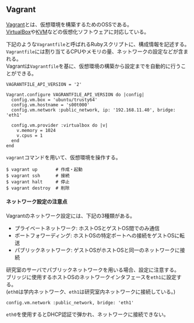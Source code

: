## Vagrant

[Vagrant](https://www.vagrantup.com/)とは、仮想環境を構築するためのOSSである。  
[VirtualBox](https://www.virtualbox.org/)や[KVM](http://www.linux-kvm.org/)などの仮想化ソフトウェアに対応している。

下記のような`Vagrantfile`と呼ばれるRubyスクリプトに、構成情報を記述する。  
`Vagrantfile`には割り当てるCPUやメモリの量、ネットワークの設定などが含まれる。  
Vagrantは`Vagrantfile`を基に、仮想環境の構築から設定までを自動的に行うことができる。

    VAGRANTFILE_API_VERSION = '2'
    
    Vagrant.configure VAGRANTFILE_API_VERSION do |config|
      config.vm.box = 'ubuntu/trusty64'
      config.vm.hostname = 's00t000'
      config.vm.network :public_network, ip: '192.168.11.40', bridge: 'eth1'
    
      config.vm.provider :virtualbox do |v|
        v.memory = 1024
        v.cpus = 1
      end
    end

`vagrant`コマンドを用いて、仮想環境を操作する。

    $ vagrant up       # 作成・起動
    $ vagrant ssh      # 接続
    $ vagrant halt     # 停止
    $ vagrant destroy  # 削除

#### ネットワーク設定の注意点

Vagrantのネットワーク設定には、下記の3種類がある。

  - プライベートネットワーク: ホストOSとゲストOS間でのみ通信
  - ポートフォワーディング: ホストOSの特定ポートへの接続をゲストOSに転送
  - パブリックネットワーク: ゲストOSがホストOSと同一のネットワークに接続

研究室のサーバでパブリックネットワークを用いる場合、設定に注意する。  
ブリッジに使用するホストOSのネットワークインタフェースを`eth1`に設定する。  
(`eth0`は学内ネットワーク、`eth1`は研究室内ネットワークに接続している。)

    config.vm.network :public_network, bridge: 'eth1'

`eth0`を使用するとDHCP認証で弾かれ、ネットワークに接続できない。
